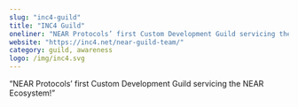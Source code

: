 ```yaml
---
slug: "inc4-guild"
title: "INC4 Guild"
oneliner: "NEAR Protocols’ first Custom Development Guild servicing the NEAR Ecosystem!"
website: "https://inc4.net/near-guild-team/"
category: guild, awareness
logo: /img/inc4.svg
---
```


“NEAR Protocols’ first Custom Development Guild servicing the NEAR Ecosystem!”
